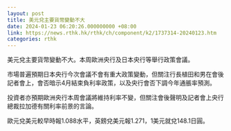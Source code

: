 ```yaml
---
layout: post
title: 美元兌主要貨幣變動不大
date: 2024-01-23 06:20:26.000000000 +08:00
link: https://news.rthk.hk/rthk/ch/component/k2/1737314-20240123.htm
categories: rthk
---
```


美元兌主要貨幣變動不大。本周歐洲央行及日本央行等舉行政策會議。

市場普遍預期日本央行今次會議不會有重大政策變動，但關注行長植田和男在會後記者會上，會否暗示4月結束負利率政策，以及央行會否下調今年通脹率預測。

投資者亦預期歐洲央行本周會議將維持利率不變，但關注會後聲明及記者會上央行總裁拉加德有關利率前景的言論。

歐元兌美元較早時報1.088水平，英鎊兌美元報1.271，1美元就兌148.1日圓。
